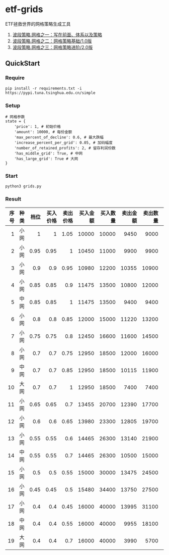 # etf-grids
ETF拯救世界的网格策略生成工具

1. [波段策略.网格之一：写在前面、体系以及策略](https://mp.weixin.qq.com/s/uxktt5ZpNo03FpQQX-aG7g)
2. [波段策略.网格之二：网格策略基础/1.0版](https://mp.weixin.qq.com/s/-czfqGvxkDcay_tSI1jv5g)
3. [波段策略.网格之三：网格策略进阶/2.0版](https://mp.weixin.qq.com/s/8pRKsjiQSZzrmH-uWCkRLQ)

## QuickStart

### Require
```
pip install -r requirements.txt -i https://pypi.tuna.tsinghua.edu.cn/simple
```

### Setup
```
# 网格参数
state = {
    'price': 1, # 初始价格
    'amount': 10000, # 每份金额
    'max_percent_of_decline': 0.6, # 最大跌幅
    'increase_percent_per_grid': 0.05, # 加码幅度
    'number_of_retained_profits': 2, # 留存利润份数
    'has_middle_grid': True, # 中网
    'has_large_grid': True # 大网
}
```

### Start
```
python3 grids.py
```

### Result
|   序号 | 种类   |   档位 |   买入价格 |   卖出价格 |   买入金额 |   买入数量 |   卖出金额 |   卖出数量 |   盈利金额 | 盈利比例   |   留存利润 |   留存金额 |
|-----:|:-----|-----:|-------:|-------:|-------:|-------:|-------:|-------:|-------:|:-------|-------:|-------:|
|    1 | 小网   | 1    |   1    |   1.05 |  10000 |  10000 |   9450 |   9000 |    500 | 5.00%  |   1050 |   1000 |
|    2 | 小网   | 0.95 |   0.95 |   1    |  10450 |  11000 |   9900 |   9900 |    550 | 5.26%  |   1100 |   1100 |
|    3 | 小网   | 0.9  |   0.9  |   0.95 |  10980 |  12200 |  10355 |  10900 |    610 | 5.56%  |   1235 |   1300 |
|    4 | 小网   | 0.85 |   0.85 |   0.9  |  11475 |  13500 |  10800 |  12000 |    675 | 5.88%  |   1350 |   1500 |
|    5 | 中网   | 0.85 |   0.85 |   1    |  11475 |  13500 |   9400 |   9400 |   2025 | 17.65% |   4100 |   4100 |
|    6 | 小网   | 0.8  |   0.8  |   0.85 |  12000 |  15000 |  11220 |  13200 |    750 | 6.25%  |   1530 |   1800 |
|    7 | 小网   | 0.75 |   0.75 |   0.8  |  12450 |  16600 |  11600 |  14500 |    830 | 6.67%  |   1680 |   2100 |
|    8 | 小网   | 0.7  |   0.7  |   0.75 |  12950 |  18500 |  12000 |  16000 |    925 | 7.14%  |   1875 |   2500 |
|    9 | 中网   | 0.7  |   0.7  |   0.85 |  12950 |  18500 |  10115 |  11900 |   2775 | 21.43% |   5610 |   6600 |
|   10 | 大网   | 0.7  |   0.7  |   1    |  12950 |  18500 |   7400 |   7400 |   5550 | 42.86% |  11100 |  11100 |
|   11 | 小网   | 0.65 |   0.65 |   0.7  |  13455 |  20700 |  12390 |  17700 |   1035 | 7.69%  |   2100 |   3000 |
|   12 | 小网   | 0.6  |   0.6  |   0.65 |  13980 |  23300 |  12805 |  19700 |   1165 | 8.33%  |   2340 |   3600 |
|   13 | 小网   | 0.55 |   0.55 |   0.6  |  14465 |  26300 |  13140 |  21900 |   1315 | 9.09%  |   2640 |   4400 |
|   14 | 中网   | 0.55 |   0.55 |   0.7  |  14465 |  26300 |  10500 |  15000 |   3945 | 27.27% |   7910 |  11300 |
|   15 | 小网   | 0.5  |   0.5  |   0.55 |  15000 |  30000 |  13475 |  24500 |   1500 | 10.00% |   3025 |   5500 |
|   16 | 小网   | 0.45 |   0.45 |   0.5  |  15480 |  34400 |  13750 |  27500 |   1720 | 11.11% |   3450 |   6900 |
|   17 | 小网   | 0.4  |   0.4  |   0.45 |  16000 |  40000 |  13995 |  31100 |   2000 | 12.50% |   4005 |   8900 |
|   18 | 中网   | 0.4  |   0.4  |   0.55 |  16000 |  40000 |   9955 |  18100 |   6000 | 37.50% |  12045 |  21900 |
|   19 | 大网   | 0.4  |   0.4  |   0.7  |  16000 |  40000 |   3990 |   5700 |  12000 | 75.00% |  24010 |  34300 |
